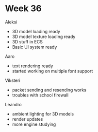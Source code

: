 # Week 36


Aleksi

- 3D model loading ready
- 3D model texture loading ready
- 3D stuff in ECS
- Basic UI system ready


Aaro

- text rendering ready
- started working on multiple font support


Viksteri

- packet sending and resending works
- troubles with school firewall


Leandro
- ambient lighting for 3D models
- render updates
- more engine studying